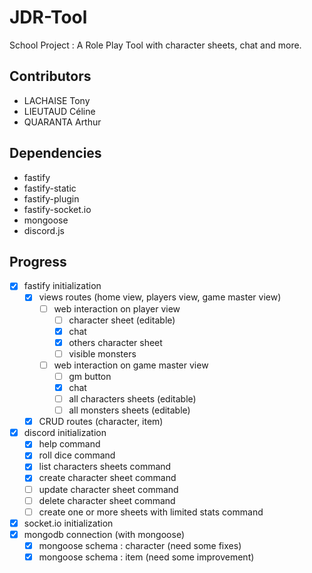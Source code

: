# JDR-Tool

School Project : A Role Play Tool with character sheets, chat and more.

## Contributors

- LACHAISE Tony
- LIEUTAUD Céline
- QUARANTA Arthur

## Dependencies

- fastify
- fastify-static
- fastify-plugin
- fastify-socket.io
- mongoose
- discord.js

## Progress

- [x] fastify initialization
    - [x] views routes (home view, players view, game master view)
        - [ ] web interaction on player view
            - [ ] character sheet (editable)
            - [x] chat
            - [x] others character sheet
            - [ ] visible monsters
        - [ ] web interaction on game master view
            - [ ] gm button
            - [x] chat
            - [ ] all characters sheets (editable)
            - [ ] all monsters sheets (editable)
    - [x] CRUD routes (character, item)
- [x] discord initialization
    - [x] help command
    - [x] roll dice command
    - [x] list characters sheets command
    - [x] create character sheet command
    - [ ] update character sheet command
    - [ ] delete character sheet command
    - [ ] create one or more sheets with limited stats command
- [x] socket.io initialization
- [x] mongodb connection (with mongoose)
    - [x] mongoose schema : character (need some fixes)
    - [x] mongoose schema : item (need some improvement)